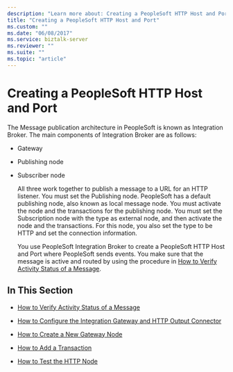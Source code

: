 ```yaml
---
description: "Learn more about: Creating a PeopleSoft HTTP Host and Port"
title: "Creating a PeopleSoft HTTP Host and Port"
ms.custom: ""
ms.date: "06/08/2017"
ms.service: biztalk-server
ms.reviewer: ""
ms.suite: ""
ms.topic: "article"
---
```

# Creating a PeopleSoft HTTP Host and Port
The Message publication architecture in PeopleSoft is known as Integration Broker. The main components of Integration Broker are as follows:  
  
- Gateway  
  
- Publishing node  
  
- Subscriber node  
  
  All three work together to publish a message to a URL for an HTTP listener. You must set the Publishing node. PeopleSoft has a default publishing node, also known as local message node. You must activate the node and the transactions for the publishing node. You must set the Subscription node with the type as external node, and then activate the node and the transactions. For this node, you also set the type to be HTTP and set the connection information.  
  
  You use PeopleSoft Integration Broker to create a PeopleSoft HTTP Host and Port where PeopleSoft sends events. You make sure that the message is active and routed by using the procedure in [How to Verify Activity Status of a Message](../core/how-to-verify-activity-status-of-a-message.md).  
  
## In This Section  
  
-   [How to Verify Activity Status of a Message](../core/how-to-verify-activity-status-of-a-message.md)  
  
-   [How to Configure the Integration Gateway and HTTP Output Connector](../core/how-to-configure-the-integration-gateway-and-http-output-connector.md)  
  
-   [How to Create a New Gateway Node](../core/how-to-create-a-new-gateway-node.md)  
  
-   [How to Add a Transaction](../core/how-to-add-a-transaction.md)  
  
-   [How to Test the HTTP Node](../core/how-to-test-the-http-node.md)
